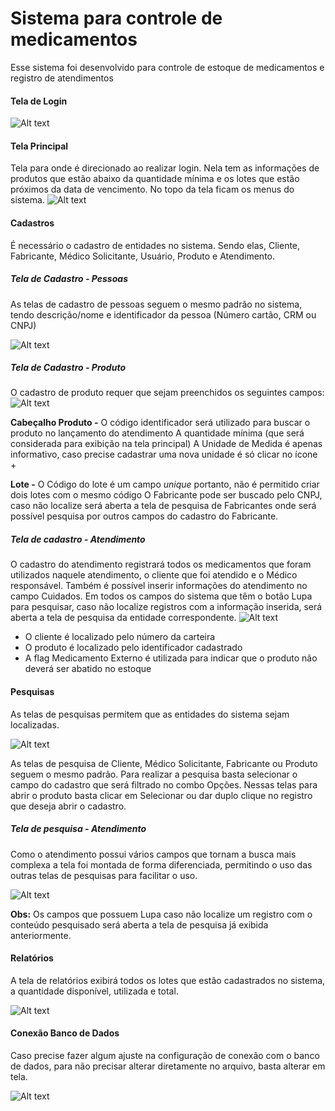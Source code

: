 # Sistema para controle de medicamentos
Esse sistema foi desenvolvido para controle de estoque de medicamentos e registro de atendimentos

#### Tela de Login
![Alt text](https://github.com/abneramorim/meuprojeto/blob/master/login.png "Tela de Login")

#### Tela Principal
Tela para onde é direcionado ao realizar login. Nela tem as informações de produtos que estão abaixo da quantidade mínima e os lotes que estão próximos da data de vencimento. No topo da tela ficam os menus do sistema.
![Alt text](https://github.com/abneramorim/meuprojeto/blob/master/principal.png)

#### Cadastros
É necessário o cadastro de entidades no sistema. Sendo elas, Cliente, Fabricante, Médico Solicitante, Usuário, Produto e Atendimento.

##### Tela de Cadastro - Pessoas
As telas de cadastro de pessoas seguem o mesmo padrão no sistema, tendo descrição/nome e identificador da pessoa (Número cartão, CRM ou CNPJ)

![Alt text](https://github.com/abneramorim/meuprojeto/blob/master/cadastro_cliente.png)

##### Tela de Cadastro - Produto

O cadastro de produto requer que sejam preenchidos os seguintes campos:
![Alt text](https://github.com/abneramorim/meuprojeto/blob/master/cadastro_produto.png)

**Cabeçalho Produto -**
O código identificador será utilizado para buscar o produto no lançamento do atendimento
A quantidade mínima (que será considerada para exibição na tela principal) 
A Unidade de Medida é apenas informativo, caso precise cadastrar uma nova unidade é só clicar no ícone +

**Lote -**
O Código do lote é um campo *unique* portanto, não é permitido criar dois lotes com o mesmo código
O Fabricante pode ser buscado pelo CNPJ, caso não localize será aberta a tela de pesquisa de Fabricantes onde será possível pesquisa por outros campos do cadastro do Fabricante.

##### Tela de cadastro - Atendimento
O cadastro do atendimento registrará todos os medicamentos que foram utilizados naquele atendimento, o cliente que foi atendido e o Médico responsável. Também é possível inserir informações do atendimento no campo Cuidados.
Em todos os campos do sistema que têm o botão Lupa para pesquisar, caso não localize registros com a informação inserida, será aberta a tela de pesquisa da entidade correspondente.
![Alt text](https://github.com/abneramorim/meuprojeto/blob/master/cadastro_atendimento.png)

- O cliente é localizado pelo número da carteira
- O produto é localizado pelo identificador cadastrado
- A flag Medicamento Externo é utilizada para indicar que o produto não deverá ser abatido no estoque


#### Pesquisas

As telas de pesquisas permitem que as entidades do sistema sejam localizadas.

![Alt text](https://github.com/abneramorim/meuprojeto/blob/master/pesquisa_produto.png)

As telas de pesquisa de Cliente, Médico Solicitante, Fabricante ou Produto seguem o mesmo padrão. Para realizar a pesquisa basta selecionar o campo do cadastro que será filtrado no combo Opções.
Nessas telas para abrir o produto basta clicar em Selecionar ou dar duplo clique no registro que deseja abrir o cadastro.

##### Tela de pesquisa - Atendimento

Como o atendimento possui vários campos que tornam a busca mais complexa a tela foi montada de forma diferenciada, permitindo o uso das outras telas de pesquisas para facilitar o uso.

![Alt text](https://github.com/abneramorim/meuprojeto/blob/master/pesquisa_atendimento.png)

**Obs:** Os campos que possuem Lupa caso não localize um registro com o conteúdo pesquisado será aberta a tela de pesquisa já exibida anteriormente.

#### Relatórios

A tela de relatórios exibirá todos os lotes que estão cadastrados no sistema, a quantidade disponível, utilizada e total.

![Alt text](https://github.com/abneramorim/meuprojeto/blob/master/relatorio_inventario.png)

#### Conexão Banco de Dados

Caso precise fazer algum ajuste na configuração de conexão com o banco de dados, para não precisar alterar diretamente no arquivo, basta alterar em tela.

![Alt text](https://github.com/abneramorim/meuprojeto/blob/master/configuracao_conexao_banco.png)
